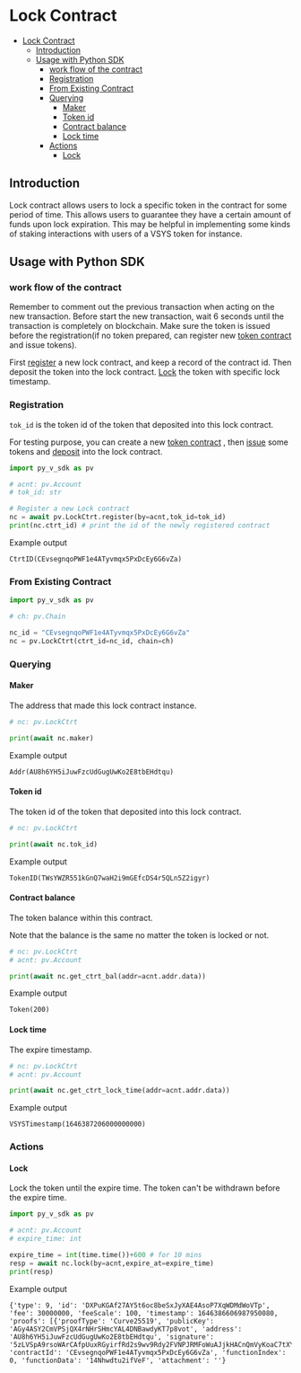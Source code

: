 # Lock Contract

- [Lock Contract](#lock-contract)
  - [Introduction](#introduction)
  - [Usage with Python SDK](#usage-with-python-sdk)
    - [work flow of the contract](#work-flow-of-the-contract)
    - [Registration](#registration)
    - [From Existing Contract](#from-existing-contract)
    - [Querying](#querying)
      - [Maker](#maker)
      - [Token id](#token-id)
      - [Contract balance](#contract-balance)
      - [Lock time](#lock-time)
    - [Actions](#actions)
      - [Lock](#lock)


## Introduction

Lock contract allows users to lock a specific token in the contract for some period of time. This allows users to guarantee they have a certain amount of funds upon lock expiration. This may be helpful in implementing some kinds of staking interactions with users of a VSYS token for instance.

## Usage with Python SDK

### work flow of the contract

Remember to comment out the previous transaction when acting on the new transaction. Before start the new transaction, wait 6 seconds until the transaction is completely on blockchain. Make sure the token is issued before the registration(if no token prepared, can register new [token contract](tok_ctrt_no_split.md) and issue tokens).

First [register](#registration) a new lock contract, and keep a record of the contract id.
Then deposit the token into the lock contract.
[Lock](#lock) the token with specific lock timestamp.



### Registration

`tok_id` is the token id of the token that deposited into this lock contract.

For testing purpose, you can create a new [token contract]() , then [issue]() some tokens and [deposit]() into the lock contract.

```python
import py_v_sdk as pv

# acnt: pv.Account
# tok_id: str

# Register a new Lock contract
nc = await pv.LockCtrt.register(by=acnt,tok_id=tok_id)
print(nc.ctrt_id) # print the id of the newly registered contract
```

Example output

```
CtrtID(CEvsegnqoPWF1e4ATyvmqx5PxDcEy6G6vZa)
```

### From Existing Contract

```python
import py_v_sdk as pv

# ch: pv.Chain

nc_id = "CEvsegnqoPWF1e4ATyvmqx5PxDcEy6G6vZa"
nc = pv.LockCtrt(ctrt_id=nc_id, chain=ch)
```

### Querying

#### Maker

The address that made this lock contract instance.

```python
# nc: pv.LockCtrt

print(await nc.maker)
```

Example output

```
Addr(AU8h6YH5iJuwFzcUdGugUwKo2E8tbEHdtqu)
```

#### Token id

The token id of the token that deposited into this lock contract.

```python
# nc: pv.LockCtrt

print(await nc.tok_id)
```

Example output

```
TokenID(TWsYWZR551kGnQ7waH2i9mGEfcDS4r5QLn5Z2igyr)
```

#### Contract balance

The token balance within this contract. 

Note that the balance is the same no matter the token is locked or not.

```python
# nc: pv.LockCtrt
# acnt: pv.Account

print(await nc.get_ctrt_bal(addr=acnt.addr.data))
```

Example output

```
Token(200)
```

#### Lock time

The expire timestamp.

```python
# nc: pv.LockCtrt
# acnt: pv.Account

print(await nc.get_ctrt_lock_time(addr=acnt.addr.data))
```

Example output

```
VSYSTimestamp(1646387206000000000)
```

### Actions

#### Lock

Lock the token until the expire time. The token can't be withdrawn before the expire time.

```python
import py_v_sdk as pv

# acnt: pv.Account
# expire_time: int

expire_time = int(time.time())+600 # for 10 mins
resp = await nc.lock(by=acnt,expire_at=expire_time)
print(resp)
```

Example output

```
{'type': 9, 'id': 'DXPuKGAf27AY5t6oc8beSxJyXAE4AsoP7XqWDMdWoVTp', 'fee': 30000000, 'feeScale': 100, 'timestamp': 1646386606987950080, 'proofs': [{'proofType': 'Curve25519', 'publicKey': 'AGy4ASY2CmVPSjQX4rNHrSHmcYAL4DNBawdyKT7p8vot', 'address': 'AU8h6YH5iJuwFzcUdGugUwKo2E8tbEHdtqu', 'signature': '5zLVSpA9rsoWArCAfpUuxRGyirfRd2s9wv9Rdy2FVNPJRMFoWuAJjkHACnQmVyKoaC7tXYsZjV3KRWFY3BqVVPpj'}], 'contractId': 'CEvsegnqoPWF1e4ATyvmqx5PxDcEy6G6vZa', 'functionIndex': 0, 'functionData': '14Nhwdtu2ifVeF', 'attachment': ''}
```

